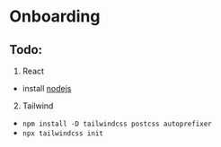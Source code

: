 # Onboarding

## Todo:
1. React
- install [nodejs](https://nodejs.org/en/)
2. Tailwind
- `npm install -D tailwindcss postcss autoprefixer`
- `npx tailwindcss init`

